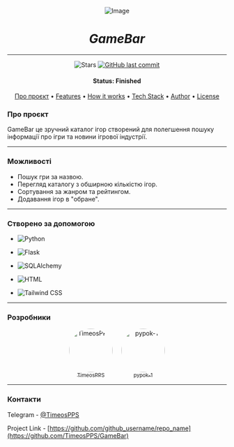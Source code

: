 <div align="center">

![Image](https://papik.pro/grafic/uploads/posts/2023-04/thumbs/1681572872_papik-pro-p-igrovoi-logotip-vektor-10.png)

</div>

<div align="center">

# *GameBar*

</div>

---

<p align="center">

  <img alt="Stars" src="https://img.shields.io/github/stars/TimeosPPS/GameBar?style=social">
  
  <a href="https://github.com/TimeosPPS/GameBar">
    <img alt="GitHub last commit" src="https://img.shields.io/github/last-commit/TimeosPPS/GameBar">
  </a>

<h4 align="center"> 
	 Status: Finished
</h4>

<p align="center">
 <a href="#Про проєкт">Про проєкт</a> •
 <a href="#features">Features</a> •
 <a href="#how-it-works">How it works</a> • 
 <a href="#tech-stack">Tech Stack</a> •  
 <a href="#author">Author</a> • 
 <a href="#user-content-license">License</a>
</p>

### Про проєкт


GameBar це зручний каталог ігор створений для полегшення пошуку інформації про ігри та новини ігрової індустрії.

---

### Можливості

* Пошук гри за назвою.
* Перегляд каталогу з обширною кількістю ігор.
* Сортування за жанром та рейтингом.
* Додавання ігор в "обране".

---
### Створено за допомогою
* ![Python](https://img.shields.io/badge/Python-3776AB?style=for-the-badge&logo=python&logoColor=white)

* ![Flask](https://img.shields.io/badge/Flask-000000?style=for-the-badge&logo=flask&logoColor=white)

* ![SQLAlchemy](https://img.shields.io/badge/SQLAlchemy-D71F00?style=for-the-badge&logo=sqlite&logoColor=white)

* ![HTML](https://img.shields.io/badge/HTML5-E34F26?style=for-the-badge&logo=html5&logoColor=white)

* ![Tailwind CSS](https://img.shields.io/badge/Tailwind%20CSS-38B2AC?style=for-the-badge&logo=tailwind-css&logoColor=white)

---
### Розробники

<div style="display: flex; justify-content: center; gap: 20px;">
  <a href="https://github.com/TimeosPPS" style="text-align: center;">
    <img src="https://avatars.githubusercontent.com/u/174043632?v=4" alt="TimeosPPS" style="border-radius: 50%; width: 100px; height: 100px;">
    <br>
    <sub>TimeosPPS</sub>
  </a>

  <a href="https://github.com/pypok-1" style="text-align: center;">
    <img src="https://avatars.githubusercontent.com/u/187442340?v=4" alt="pypok-1" style="border-radius: 50%; width: 100px; height: 100px;">
    <br>
    <sub>pypok-1</sub>
  </a>
</div>

---
### Контакти

Telegram - [@TimeosPPS](https://t.me//TimeosPPS)

Project Link - [https://github.com/github_username/repo_name](https://github.com/TimeosPPS/GameBar)
